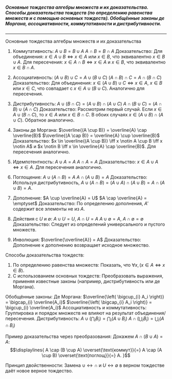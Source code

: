 ##### Основные тождества алгебры множеств и их доказательства. Способы доказательства тождеств (по определению равенства множеств и с помощью основных тождеств). Обобщённые законы де Моргана, ассоциативности, коммутативности и дистрибутивности.
---
Основные тождества алгебры множеств и их доказательства
1. Коммутативность:
  $A \cup B = B \cup A$
  $A \cap B = B \cap A$
 Доказательство: Для объединения: $x \in A \cup B \iff x \in A$ или $x \in B$, что эквивалентно $x \in B \cup A$. Для пересечения: $x \in A \cap B \iff x \in A$ и $x \in B$, что эквивалентно $x \in B \cap A$.

2. Ассоциативность:
  $(A \cup B) \cup C = A \cup (B \cup C)$
  $(A \cap B) \cap C = A \cap (B \cap C)$
 Доказательство: Для объединения: $x \in (A \cup B) \cup C \iff x \in A$, $x \in B$ или $x \in C$, что совпадает с $x \in A \cup (B \cup C)$. Аналогично для пересечения.

3. Дистрибутивность:
  $A \cup (B \cap C) = (A \cup B) \cap (A \cup C)$
  $A \cap (B \cup C) = (A \cap B) \cup (A \cap C)$
 Доказательство: Рассмотрим первый случай. Если $x \in A \cup (B \cap C)$, то $x \in A$ или $x \in B \cap C$. В обоих случаях $x \in (A \cup B) \cap (A \cup C)$. Обратное аналогично.

4. Законы де Моргана:
  $\overline{(A \cup B)} = \overline{A} \cap \overline{B}$
  $\overline{(A \cap B)} = \overline{A} \cup \overline{B}$
 Доказательство: $x \in \overline{(A \cup B)} \iff x \notin A \cup B \iff x \notin A$ и $x \notin B \iff x \in \overline{A} \cap \overline{B}$. Для пересечения аналогично.

5. Идемпотентность:
  $A \cup A = A$
  $A \cap A = A$
 Доказательство: $x \in A \cup A \iff x \in A$. Для пересечения аналогично.

6. Поглощение:
  $A \cup (A \cap B) = A$
  $A \cap (A \cup B) = A$
 Доказательство: Используя дистрибутивность, $A \cup (A \cap B) = (A \cup A) \cap (A \cup B) = A \cap (A \cup B) = A$.

7. Дополнение:
  $A \cup \overline{A} = U$
  $A \cap \overline{A} = \emptyset$
 Доказательство: По определению дополнения, $A'$ содержит все элементы не из $A$.

8. Действия с $U$ и $\emptyset$:
  $A \cup U = U$, $A \cap U = A$
  $A \cup \emptyset = A$, $A \cap \emptyset = \emptyset$
 Доказательство: Следует из определений универсального и пустого множеств.

9. Инволюция:
  $\overline{\overline{A}} = A$
 Доказательство: Дополнение к дополнению возвращает исходное множество.


Способы доказательства тождеств:
1. По определению равенства множеств: Показать, что $\forall x , (x \in A \iff x \in B)$.
2. С использованием основных тождеств: Преобразовать выражения, применяя известные законы (например, дистрибутивность или де Моргана).

Обобщённые законы:
 Де Моргана:
  $\overline{\left( \bigcup_{i} A_i \right)} = \bigcap_{i} \overline{A_i}$
  $\overline{\left( \bigcap_{i} A_i \right)} = \bigcup_{i} \overline{A_i}$
 Ассоциативность и коммутативность: Группировка и порядок множеств не влияют на результат объединения/пересечения.
 Дистрибутивность:
  $A \cup \left( \bigcap_{i} B_i \right) = \bigcap_{i} (A \cup B_i)$
  $A \cap \left( \bigcup_{i} B_i \right) = \bigcup_{i} (A \cap B_i)$


Пример доказательства через преобразования: Докажем $A \cap (B \cup A) = A$:
$$\displaylines{
A \cap (B \cup A) \overset{\text{коммут}}{=} A \cap (A \cup B) \overset{\text{поглощ}}{=} A.
}$$

Принцип двойственности: Замена $\cup \leftrightarrow \cap$ и $U \leftrightarrow \emptyset$ в верном тождестве даёт новое верное тождество.